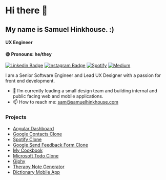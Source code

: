 # Hi there 👋

## My name is Samuel Hinkhouse. :) 
#### UX Engineer
#### 😄 Pronouns: he/they

[![Linkedin Badge](https://img.shields.io/badge/-LinkedIn-0e76a8?style=flat-square&logo=Linkedin&logoColor=white)](https://www.linkedin.com/in/shinkhouse/)
[![Instagram Badge](https://img.shields.io/badge/-Instagram-e4405f?style=flat-square&logo=Instagram&logoColor=white)](https://www.instagram.com/samuel.t.hinkhouse/)
[![Spotify](https://img.shields.io/badge/Spotify-1ED760?logo=spotify&logoColor=white)](https://open.spotify.com/user/1251089?si=51e5fe6ce5294e52)
[![Medium](https://img.shields.io/badge/Medium-black?logo=medium&logoColor=white)](https://medium.com/@shinkhouse)

I am a Senior Software Engineer and Lead UX Designer with a passion for front end development. 
- 🌱 I’m currently leading a small design team and building internal and public facing web and mobile applications.
- 📫 How to reach me: sam@samuelhinkhouse.com

### Projects
- [Angular Dashboard](https://shinkhouse.github.io/angular-dashboard-example/dashboard)
- [Google Contacts Clone](https://shinkhouse.github.io/fizzbuzz-contacts-portal/contacts)
- [Spotify Clone](https://shinkhouse.github.io/spotify-clone/home)
- [Google Send Feedback Form Clone](https://shinkhouse.github.io/send-feedback-v2/)
- [My Cookbook](https://shinkhouse.github.io/cookbook/)
- [Microsoft Todo Clone](https://shinkhouse.github.io/react-todo/)
- [Giphy](https://shinkhouse.github.io/giphy-v2/)
- [Therapy Note Generator](https://shinkhouse.github.io/therapynotes/)
- [Dictionary Mobile App](https://shinkhouse.github.io/dictionary-app-oqv039/home)
